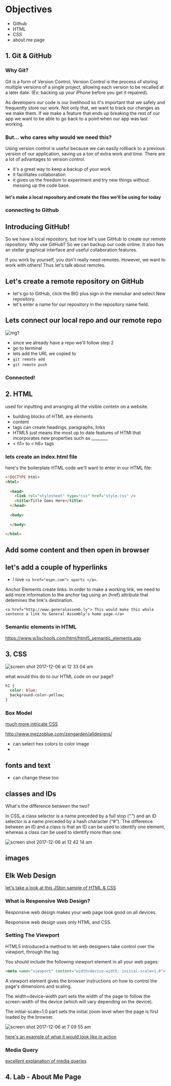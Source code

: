 # Objectives 
-  Github
-  HTML
-  CSS
-  about.me page

## 1. Git & GitHub

### Why Git?
Git is a form of Version Control. 
Version Control is the process of storing multiple versions of a single project, allowing each version to be recalled at a later date. (Ex: backing up your iPhone before you get it repaired).

As developers our code is our livelihood so it's important
that we safely and frequently store our work.  Not only that, we want to track our
changes as we make them.  If we make a feature that ends up breaking the rest of
our app we want to be able to go back to a point when our app was last working.

### But... who cares why would we need this?
Using version control is useful because we can easily rollback to a previous version of our application, saving us a ton of extra work and time.
There are a lot of advantages to version control. 
-  it's a great way to keep a backup of your work
-  it facilitates collaboration
-  it gives us the freedom to experiment and try new things without messing up the code base.

#### let's make a local repository and create the files we'll be using for today

### connecting to Github

## Introducing GitHub!

So we have a local repository, but now let's use GitHub to create our remote repository. Why use
GitHub? So we can backup our code online. It also has an stellar graphical interface and useful collaboration features.

If you work by yourself, you don't really need remotes. However, we want to work with others! Thus let's talk about remotes.


## Let's create a remote repository on GitHub

-  let's go to GitHub, click the BIG plus sign in the menubar and select New repository. 
-  let's enter a name for our repository in the repository name field. 


## Lets connect our local repo and our remote repo

![mg1](https://user-images.githubusercontent.com/6153182/33035113-09f033dc-cdf8-11e7-8f7a-24fda5b84a2c.png)

-  since we already have a repo we'll follow step 2
-  go to terminal 
-  lets add the URL we copied to 
-  `git remote add`
-  `git remote push`

### Connected!

 
## 2. HTML 
used for inputting and arranging all the visible contetn on a website. 

-  building blocks of HTML are elements
-  <tag-name>content</tag-name>
-  tags can create headings, paragraphs, links
-  HTML5 just means the most up to date features of HTMl that incorporates new properties such as ________
-  < h1> to < h6> tags

### lets create an index.html file

here's the boilerplate HTML code we'll want to enter in our HTML file:

```html
<!DOCTYPE html>
<html>
  
  <head>
    <link rel="stylesheet" type="css" href="style.css" />
    <title>Title Goes Here</title>
  </head>
  
  <body>
  
  </body>
  
</html>
```
## Add some content and then open in browser

## let's add a couple of hyperlinks
-  I love `<a href="espn.com"> sports </a>`.

Anchor Elements create links. In order to make a working link, we need to add more information to the anchor tag using an (href) attribute that detemines the link's destination.

```<a href="http://www.generalassemb.ly"> This would make this whole sentence a link to General Assembly's home page.</a>```

### Semantic elements in HTML
https://www.w3schools.com/html/html5_semantic_elements.asp

## 3. CSS 

![screen shot 2017-12-06 at 12 33 04 am](https://user-images.githubusercontent.com/6153182/33646360-12a6dcca-da1d-11e7-9301-c05fa9afbebe.png)

what would this do to our HTML code on our page?
```css
h1 {
  color: blue;
  background-color-yellow;
}
```

### Box Model 

[much more intricate CSS](http://www.mezzoblue.com/zengarden/alldesigns/)

http://www.mezzoblue.com/zengarden/alldesigns/

-  can select hex colors to color image
-  

## fonts and text
-  can change these too

## classes and IDs
What's the difference between the two?

In CSS, a class selector is a name preceded by a full stop (“.”) and an ID selector is a name preceded by a hash character (“#”). The difference between an ID and a class is that an ID can be used to identify one element, whereas a class can be used to identify more than one.

![screen shot 2017-12-06 at 12 42 14 am](https://user-images.githubusercontent.com/6153182/33646592-599a2636-da1e-11e7-8f7b-71edb8f27436.png)

## images
<!img src="https://www.w3schools.com/images/w3schools_green.jpg" alt="W3Schools.com">


## Elk Web Design 
[let's take a look at this JSbin sample of HTML & CSS](http://jsbin.com/cojeke/embed?html,css,output)

### What is Responsive Web Design?
Responsive web design makes your web page look good on all devices.

Responsive web design uses only HTML and CSS.

### Setting The Viewport

HTML5 introduced a method to let web designers take control over the viewport, through the <meta> tag.

You should include the following <meta> viewport element in all your web pages:

```html
<meta name="viewport" content="width=device-width, initial-scale=1.0">
```
A <meta> viewport element gives the browser instructions on how to control the page's dimensions and scaling.

The width=device-width part sets the width of the page to follow the screen-width of the device (which will vary depending on the device).

The initial-scale=1.0 part sets the initial zoom level when the page is first loaded by the browser.

![screen shot 2017-12-06 at 7 09 55 am](https://user-images.githubusercontent.com/6153182/33661134-894efd80-da54-11e7-8be7-1890faf5c142.png)

[here's an example of what it would look like in action](https://www.w3schools.com/css/example_withviewport.htm)


### Media Query

[excellent explanation of media queries](https://www.w3schools.com/css/css_rwd_mediaqueries.asp)


## 4. Lab - About Me Page










